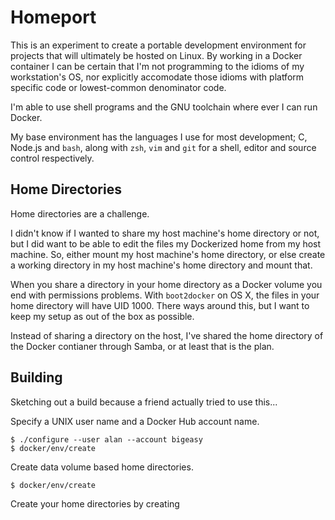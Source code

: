 # Homeport

This is an experiment to create a portable development environment for projects
that will ultimately be hosted on Linux. By working in a Docker container I can
be certain that I'm not programming to the idioms of my workstation's OS, nor
explicitly accomodate those idioms with platform specific code or lowest-common
denominator code.

I'm able to use shell programs and the GNU toolchain where ever I can run Docker.

My base environment has the languages I use for most development; C, Node.js and
`bash`, along with `zsh`, `vim` and `git` for a shell, editor and source
control respectively.

## Home Directories

Home directories are a challenge.

I didn't know if I wanted to share my host machine's home directory or not, but
I did want to be able to edit the files my Dockerized home from my host machine.
So, either mount my host machine's home directory, or else create a working
directory in my host machine's home directory and mount that.

When you share a directory in your home directory as a Docker volume you end
with permissions problems. With `boot2docker` on OS X, the files in your home
directory will have UID 1000. There ways around this, but I want to keep my
setup as out of the box as possible.

Instead of sharing a directory on the host, I've shared the home directory of
the Docker contianer through Samba, or at least that is the plan.

## Building

Sketching out a build because a friend actually tried to use this...

Specify a UNIX user name and a Docker Hub account name.

```
$ ./configure --user alan --account bigeasy
$ docker/env/create
```

Create data volume based home directories.

```
$ docker/env/create
```

Create your home directories by creating
